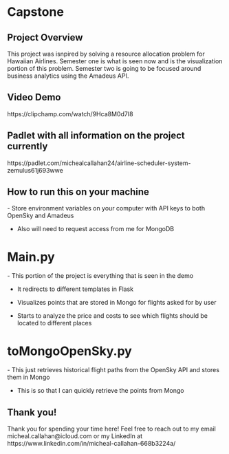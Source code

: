 # Capstone

<h2>Project Overview</h2>
This project was isnpired by solving a resource allocation problem for Hawaiian Airlines. Semester one is what is seen now and is the visualization portion of this problem. Semester two is going to be focused around business analytics using the Amadeus API.

<h2>Video Demo</h2>
https://clipchamp.com/watch/9Hca8M0d7I8

<h2>Padlet with all information on the project currently</h2>
https://padlet.com/michealcallahan24/airline-scheduler-system-zemulus61j693wwe

<h2>How to run this on your machine</h2>
- Store environment variables on your computer with API keys to both OpenSky and Amadeus

- Also will need to request access from me for MongoDB

<h1>Main.py</h1>
- This portion of the project is everything that is seen in the demo

- It redirects to different templates in Flask

- Visualizes points that are stored in Mongo for flights asked for by user

- Starts to analyze the price and costs to see which flights should be located to different places

<h1>toMongoOpenSky.py</h1>
- This just retrieves historical flight paths from the OpenSky API and stores them in Mongo

- This is so that I can quickly retrieve the points from Mongo


<h2>Thank you!</h2>
Thank you for spending your time here! Feel free to reach out to my email micheal.callahan@icloud.com or my LinkedIn at https://www.linkedin.com/in/micheal-callahan-668b3224a/
